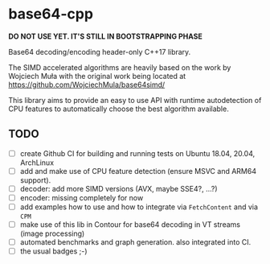 base64-cpp
==========

**DO NOT USE YET. IT'S STILL IN BOOTSTRAPPING PHASE**

Base64 decoding/encoding header-only C++17 library.

The SIMD accelerated algorithms are heavily based on
the work by Wojciech Muła with the original work being
located at https://github.com/WojciechMula/base64simd/

This library aims to provide an easy to use API with
runtime autodetection of CPU features to automatically choose
the best algorithm available.

TODO
----

- [ ] create Github CI for building and running tests on Ubuntu 18.04, 20.04, ArchLinux
- [ ] add and make use of CPU feature detection (ensure MSVC and ARM64 support).
- [ ] decoder: add more SIMD versions (AVX, maybe SSE4?, ...?)
- [ ] encoder: missing completely for now
- [ ] add examples how to use and how to integrate via `FetchContent` and via `CPM`
- [ ] make use of this lib in Contour for base64 decoding in VT streams (image processing)
- [ ] automated benchmarks and graph generation. also integrated into CI.
- [ ] the usual badges ;-)
